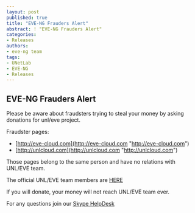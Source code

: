```yaml
---
layout: post
published: true
title: "EVE-NG Frauders Alert"
abstract: ! "EVE-NG Frauders Alert"
categories:
- Releases
authors:
- eve-ng team
tags:
- UNetLab
- EVE-NG
- Releases
---
```


## EVE-NG Frauders Alert

Please be aware about fraudsters trying to steal your money by asking donations for unl/eve project.

Fraudster pages:


* [http://eve-cloud.com](http://eve-cloud.com "http://eve-cloud.com") 
* [http://unlcloud.com](http://unlcloud.com "http://unlcloud.com") 

Those pages belong to the same person and have no relations with UNL/EVE team.

The official UNL/EVE team members are [HERE](http://www.unetlab.com/about/#toc1 "UNL/EVE Team") 

If you will donate, your money will not reach UNL/EVE team ever.

For any questions join our [Skype HelpDesk](https://join.skype.com/N3cNlMa9Z60d "Skype HelpDesk") 

